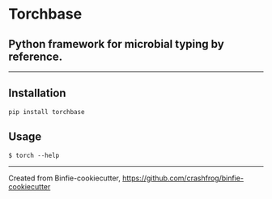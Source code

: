 # Torchbase

## Python framework for microbial typing by reference.

---

## Installation

`pip install torchbase`
## Usage

`$ torch --help`


---
Created from Binfie-cookiecutter, https://github.com/crashfrog/binfie-cookiecutter